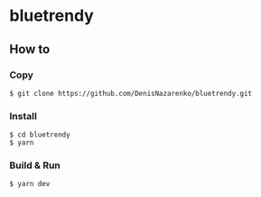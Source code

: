 # bluetrendy
## How to

### Copy
````
$ git clone https://github.com/DenisNazarenko/bluetrendy.git
````
### Install
````
$ cd bluetrendy
$ yarn
````
### Build & Run
````
$ yarn dev
````
   